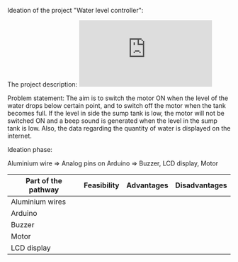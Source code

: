 Ideation of the project "Water level controller":

The project description: ![Water level controller](https://github.com/Snehan2k2/Tasks/blob/master/Arduino%20in%20complex%20circuits/Water%20level%20controller.md)

Problem statement:
The aim is to switch the motor ON when the level of the water drops below certain point, and to switch off the motor when the tank becomes full. If the level in side the sump tank is low, the motor will not be switched ON and a beep sound is generated when the level in the sump tank is low.
Also, the data regarding the quantity of water is displayed on the internet.

Ideation phase:

Aluminium wire => Analog pins on Arduino => Buzzer, LCD display, Motor

| Part of the pathway | Feasibility | Advantages | Disadvantages |
|---|---|---|---|
| Aluminium wires | 
| Arduino |
| Buzzer |
| Motor |
| LCD display |
